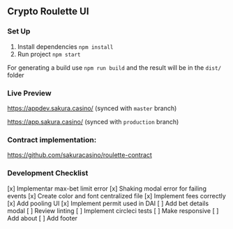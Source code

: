 Crypto Roulette UI
---

### Set Up
1. Install dependencies `npm install`
2. Run project `npm start`

For generating a build use `npm run build` and the result will be in the `dist/` folder

### Live Preview
https://appdev.sakura.casino/ (synced with `master` branch)

https://app.sakura.casino/ (synced with `production` branch)


### Contract implementation:
https://github.com/sakuracasino/roulette-contract


### Development Checklist

[x] Implementar max-bet limit error
[x] Shaking modal error for failing events
[x] Create color and font centralized file
[x] Implement fees correctly
[x] Add pooling UI
[x] Implement permit used in DAI
[ ] Add bet details modal
[ ] Review linting
[ ] Implement circleci tests
[ ] Make responsive
[ ] Add about
[ ] Add footer
